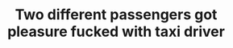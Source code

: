 ---
layout: post
title: Two different passengers got pleasure fucked with taxi driver
duration: '13:29'
view: 211
rate: 2
video: 'https://www.faptube.com/embed/54408'
category:
 - blowjob
 - brunette
 - cab
 - gorgeous
 - rough
tags: 
 - sucked
 - fucked
priority: 0.9
changefreq: daily
---